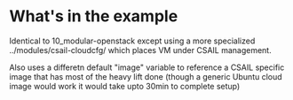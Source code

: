 What's in the example
=====================

Identical to 10_modular-openstack except using a more specialized
../modules/csail-cloudcfg/ which places VM under CSAIL management.

Also uses a differetn default "image" variable to reference a CSAIL
specific image that has most of the heavy lift done (though a generic
Ubuntu cloud image would work it would take upto 30min to complete
setup)
